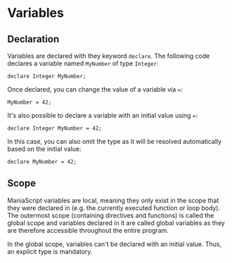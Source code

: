 # Variables

## Declaration
Variables are declared with they keyword `declare`. The following code declares a variable named `MyNumber` of type `Integer`:

```ManiaScript
declare Integer MyNumber;
```

Once declared, you can change the value of a variable via `=`:

```ManiaScript
MyNumber = 42;
```

It's also possible to declare a variable with an initial value using `=`:
```ManiaScript
declare Integer MyNumber = 42;
```

In this case, you can also omit the type as it will be resolved automatically based on the initial value:
```ManiaScript
declare MyNumber = 42;
```

## Scope
ManiaScript variables are local, meaning they only exist in the scope that they were declared in (e.g. the currently executed function or loop body). The outermost scope (containing directives and functions) is called the global scope and variables declared in it are called global variables as they are therefore accessible throughout the entire program.

In the global scope, variables can't be declared with an initial value. Thus, an explicit type is mandatory.
